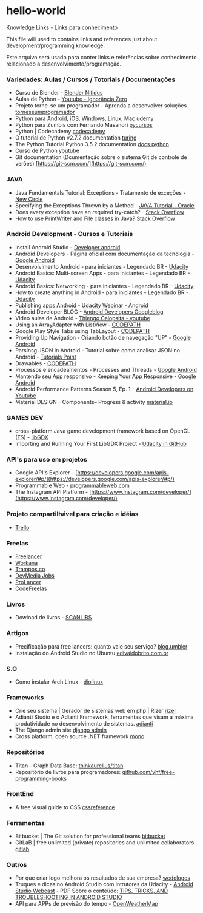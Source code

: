 # hello-world

Knowledge Links - Links para conhecimento

This file will used to contains links and references just about development/programming knowledge.

Este arquivo será usado para conter links e referências sobre conhecimento relacionado a desenvolvimento/programação.

### Variedades: Aulas / Cursos / Totoriais / Documentações
* Curso de Blender - [Blender Nitidus](https://www.youtube.com/user/rodmeloufpa)
* Aulas de Python - [Youtube - Ignorância Zero](https://www.youtube.com/playlist?list=PLfCKf0-awunOu2WyLe2pSD2fXUo795xRe)
* Projeto torne-se um programador - Aprenda a desenvolver soluções [torneseumprogramador](http://www.torneseumprogramador.com.br/)
* Python para Android, iOS, Windows, Linux, Mac [udemy](https://www.udemy.com/python-para-android-ios-windows-linux-mac/)
* Python para Zumbis com Fernando Masanori [pycursos](http://www.pycursos.com/python-para-zumbis/)
* Python | Codecademy [codecademy](https://www.codecademy.com/pt/learn/python)
* O tutorial de Python v2.7.2 documentation [turing](http://turing.com.br/pydoc/2.7/tutorial/)
* The Python Tutorial Python 3.5.2 documentation [docs.python](https://docs.python.org/3/tutorial/index.html)
* Curso de Python [youtube](https://www.youtube.com/playlist?list=PLesCEcYj003QxPQ4vTXkt22-E11aQvoVj)
* Git documentation (Dcumentação sobre o sistema Git de controle de verões) [https://git-scm.com/](https://git-scm.com/)

### JAVA

* Java Fundamentals Tutorial: Exceptions - Tratamento de exceções - [New Circle](https://newcircle.com/bookshelf/java_fundamentals_tutorial/exceptions)
* Specifying the Exceptions Thrown by a Method - [JAVA Tutorial - Oracle](https://docs.oracle.com/javase/tutorial/essential/exceptions/declaring.html)
* Does every exception have an required try-catch? - [Stack Overflow](http://stackoverflow.com/questions/29851253/does-every-exception-have-an-required-try-catch)
* How to use PrintWriter and File classes in Java? [Stack Overflow](http://stackoverflow.com/questions/11496700/how-to-use-printwriter-and-file-classes-in-java)

### Android Development - Cursos e Tutoriais
* Install Android Studio - [Developer android](https://developer.android.com/studio/install.html?hl=pt-br)
* Android Developers - Página oficial com documentação da tecnologia - [Google Android](https://developer.android.com/index.html)
* Desenvolvimento Android - para iniciantes - Legendado BR - [Udacity](https://br.udacity.com/course/android-development-for-beginners--ud837/)
* Android Basics: Multi-screen Apps - para iniciantes - Legendado BR - [Udacity](https://br.udacity.com/course/android-basics-multi-screen-apps--ud839/)
* Android Basics: Networking - para iniciantes - Legendado BR - [Udacity](https://br.udacity.com/course/android-basics-networking--ud843/)
* How to create anything in Android - para iniciantes - Legendado BR - [Udacity](https://br.udacity.com/course/how-to-create-anything-in-android--ud802/)
* Publishing apps Android - [Udacity Webinar - Android](https://br.udacity.com/events/details/?slug=como-publicar-seu-app-android-dicas-de-um-expert-google)
* Android Developer BLOG - [Android Developers Googleblog](https://android-developers.googleblog.com/)
* Video aulas de Android - [Thiengo Calopsita - youtube](https://www.youtube.com/user/thiengoCalopsita/videos)
* Using an ArrayAdapter with ListView - [CODEPATH](https://guides.codepath.com/android/Using-an-ArrayAdapter-with-ListView)
* Google Play Style Tabs using TabLayout - [CODEPATH](https://guides.codepath.com/android/google-play-style-tabs-using-tablayout#sliding-tabs-layout)
* Providing Up Navigation - Criando botão de navegação "UP" - [Google Android](https://developer.android.com/training/implementing-navigation/ancestral.html?utm_source=udacity&utm_medium=course&utm_campaign=android_basics)
* Parsinsg JSON in Android - Tutorial sobre como analisar JSON no Android - [Tutorials Point](http://www.tutorialspoint.com/android/android_json_parser.htm)
* Drawables - [CODEPATH](https://guides.codepath.com/android/Drawables)
* Processos e encadeamentos - Processes and Threads - [Google Android](https://developer.android.com/guide/components/processes-and-threads.html?utm_source=udacity&utm_medium=course&utm_campaign=android_basics)
* Mantendo seu App responsivo - Keeping Your App Responsive - [Google Android](https://developer.android.com/training/articles/perf-anr.html?utm_source=udacity&utm_medium=course&utm_campaign=android_basics)
* Android Performance Patterns Season 5, Ep. 1 - [Android Developers on Youtube](https://youtu.be/qk5F6Bxqhr4?list=PLWz5rJ2EKKc9CBxr3BVjPTPoDPLdPIFCE)
* Material DESIGN - Components– Progress & activity [material.io](https://material.io/guidelines/components/progress-activity.html#)

### GAMES DEV
* cross-platform Java game development framework based on OpenGL (ES) - [libGDX](https://github.com/libgdx/libgdx)
* Importing and Running Your First LibGDX Project - [Udacity in GitHub](https://github.com/udacity/ud405/blob/master/1.2.01-Demo-GettingStartedWithLibGDX/README.md)

### API's para uso em projetos
* Google API's Explorer - [https://developers.google.com/apis-explorer/#p/](https://developers.google.com/apis-explorer/#p/)
* Programmable Web - [programmableweb.com](https://www.programmableweb.com/)
* The Instagram API Platform - [https://www.instagram.com/developer/](https://www.instagram.com/developer/)


### Projeto compartilhável para criação e idéias
* [Trello](https://trello.com/invite/b/udb2FiWj/73d1e51da9c5de7a498401620a7b6061/desenvolvimento)


### Freelas
* [Freelancer](https://www.freelancer.com/)
* [Workana](https://www.workana.com/pt)
* [Trampos.co](http://trampos.co/)
* [DevMedia Jobs](http://www.devmedia.com.br/jobs/vagas-programacao/)
* [ProLancer](http://www.prolancer.com.br)
* [CodeFreelas](https://codefreelas.com/vagas)

### Livros
* Dowload de livros - [SCANLIBS](https://scanlibs.com/)

### Artigos
* Precificação para free lancers: quanto vale seu serviço? [blog.umbler](http://blog.umbler.com/br/precificacao-para-free-lancers-quanto-vale-seu-servico/)
* Instalação do Android Studio no Ubuntu [edivaldobrito.com.br](http://www.edivaldobrito.com.br/instalar-android-studio-no-ubuntu/)

### S.O
* Como instalar Arch Linux - [diolinux](http://www.diolinux.com.br/2015/05/a-maneira-mais-facil-de-instalar-o-arch-linux.html)

### Frameworks
* Crie seu sistema | Gerador de sistemas web em php | Rizer [rizer](www.rizer.com.br)
* Adianti Studio e o Adianti Framework, ferramentas que visam a máxima produtividade no desenvolvimento de sistemas. [adianti](http://www.adianti.com.br/)
* The Django admin site [django admin](https://docs.djangoproject.com/en/1.10/ref/contrib/admin)
* Cross platform, open source .NET framework [mono](http://www.mono-project.com/)

### Repositórios
* Titan - Graph Data Base: [thinkaurelius/titan](https://github.com/thinkaurelius/titan)
* Repositório de livros para programadores: [github.com/vhf/free-programming-books](https://github.com/vhf/free-programming-books/blob/master/free-programming-books-pt_BR.md)

### FrontEnd
* A free visual guide to CSS [cssreference](http://cssreference.io/)

### Ferramentas 
* Bitbucket | The Git solution for professional teams [bitbucket](https://bitbucket.org)
* GitLaB | free unlimited (private) repositories and unlimited collaborators [gitlab](https://gitlab.com/)

### Outros
* Por que criar logo melhora os resultados de sua empresa? [wedologos](http://www.wedologos.com.br/)
* Truques e dicas no Android Studio com intrutores da Udacity - [Android Studio Webcast](https://plus.google.com/events/c23f0fcnvphgkb5hj3u2a9crdd4?cfem=1&authkey=CMuyhs-T-4iGFA) - PDF Sobre o conteúdo: [TIPS, TRICKS, AND TROUBLESHOOTING IN ANDROID STUDIO](https://drive.google.com/file/d/0B1kaWbepsXZxYV9pUVJOYUcxZGc/view)
* API para APPs de previsão do tempo - [OpenWeatherMap](http://openweathermap.org/)
